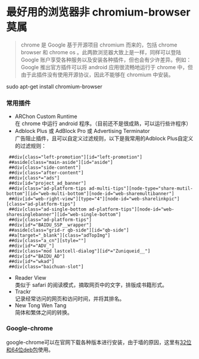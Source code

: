 # 最好用的浏览器非 chromium-browser 莫属
>chrome 是 Google 基于开源项目 chromium 而来的，包括 chrome browser 和 chrome os 。此两款浏览器大致上是一样，同样可以登陆 Google 账户享受各种服务以及安装各种插件，但也会有少许差异。例如：Google 推出官方插件可以将 android 应用很流畅地运行于 chrome 中，但由于此插件没有使用开源协议，因此不能够在 chromium 中安装。

sudo apt-get install chromium-browser

### 常用插件
* ARChon Custom Runtime   
 在 chrome 中运行 android 程序。（目前还不是很成熟，可以运行些许程序）
* Adblock Plus 或 AdBlock Pro 或 Advertising Terminator   
 广告阻止插件，且可以自定义过滤规则，以下是我常用的Adblock Plus自定义的过滤规则：
 
> 
     ##div[class="left-promotion"][id="left-promotion"]
     ##aside[class="main-aside"][id="aside"]
     ##div[class="side-content"]
     ##div[class="after-content"]
     ##div[class*="ads"]
     ##div[id="project_ad_banner"]
     ##div[class="ad-platform-tips ad-multi-tips"][node-type="share-mutil-bottom"][id="web-multi-bottom"][node-id="web-sharemultibanner"]
     ##div[id="web-right-view"][type="4"][node-id="web-sharelinkpic"][class="ad-platform-tips"]
     ##div[class="ad-single-bottom ad-platform-tips"][node-id="web-sharesinglebanner"][id="web-single-bottom"]
     ##div[class="ad-platform-tips"]
     ##div[id*="BAIDU_SSP__wrapper"]
     ##aside[class="grid-r qb-side"][id="qb-side"]
     ##a[target="_blank"][class="adTopImg"]
     ##div[class="a_cn"][style=""]
     ##div[id*="ADV_"]
     ##div[class="mod lastcell-dialog"][id*="Zuniqueid__"]
     ##div[id*="BAIDU_AD"]
     ##div[id*="wkad"]
     ##div[class="baichuan-slot"]


* Reader View   
 类似于 safari 的阅读模式，摘取网页中的文字，排版成书籍形式。
* Trackr   
 记录经常访问的网页和访问时间，并将其排名。
* New Tong Wen Tang   
 简体和繁体之间的转换。
 
### Google-chrome
 google-chrome可以在官网下载各种版本进行安装，由于墙的原因，这里有[32位和64位deb包](../../attachments/google-chrome/)使用。
